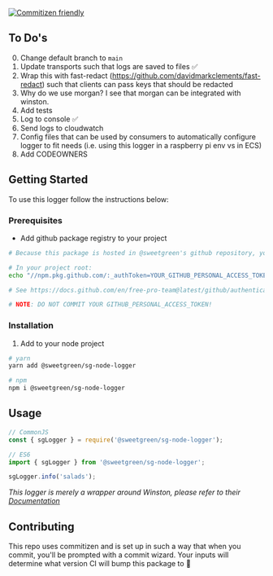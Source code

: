 [![Commitizen friendly](https://img.shields.io/badge/commitizen-friendly-brightgreen.svg)](http://commitizen.github.io/cz-cli/)

## To Do's

0. Change default branch to `main`
1. Update transports such that logs are saved to files ✅
2. Wrap this with fast-redact (https://github.com/davidmarkclements/fast-redact) such that clients can pass keys that should be redacted
3. Why do we use morgan? I see that morgan can be integrated with winston.
4. Add tests
5. Log to console ✅
6. Send logs to cloudwatch
7. Config files that can be used by consumers to automatically configure logger to fit needs (i.e. using this logger in a raspberry pi env vs in ECS)
8. Add CODEOWNERS

## Getting Started

To use this logger follow the instructions below:

### Prerequisites

- Add github package registry to your project

```sh
# Because this package is hosted in @sweetgreen's github repository, you will need to add our registry to your project:

# In your project root:
echo "//npm.pkg.github.com/:_authToken=YOUR_GITHUB_PERSONAL_ACCESS_TOKEN\nregistry=https://npm.pkg.github.com/sweetgreen" >> .npmrc

# See https://docs.github.com/en/free-pro-team@latest/github/authenticating-to-github/creating-a-personal-access-token to create a personal access token.

# NOTE: DO NOT COMMIT YOUR GITHUB_PERSONAL_ACCESS_TOKEN!
```

### Installation

1. Add to your node project

```sh
# yarn
yarn add @sweetgreen/sg-node-logger

# npm
npm i @sweetgreen/sg-node-logger
```

<!-- USAGE EXAMPLES -->

## Usage

```javascript
// CommonJS
const { sgLogger } = require('@sweetgreen/sg-node-logger');

// ES6
import { sgLogger } from '@sweetgreen/sg-node-logger';

sgLogger.info('salads');
```

_This logger is merely a wrapper around Winston, please refer to their [Documentation](https://github.com/winstonjs/winston)_

## Contributing

This repo uses commitizen and is set up in such a way that when you commit, you'll be prompted with a commit wizard. Your inputs will determine what version CI will bump this package to 🍻
